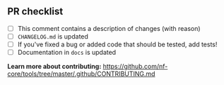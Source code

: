 <!--
Many thanks for contributing to nf-core/tools!

Please fill in the appropriate checklist below (delete whatever is not relevant). These are the most common things requested on pull requests (PRs).
-->

## PR checklist
 - [ ] This comment contains a description of changes (with reason)
 - [ ] `CHANGELOG.md` is updated
 - [ ] If you've fixed a bug or added code that should be tested, add tests!
 - [ ] Documentation in `docs` is updated

**Learn more about contributing:** https://github.com/nf-core/tools/tree/master/.github/CONTRIBUTING.md
